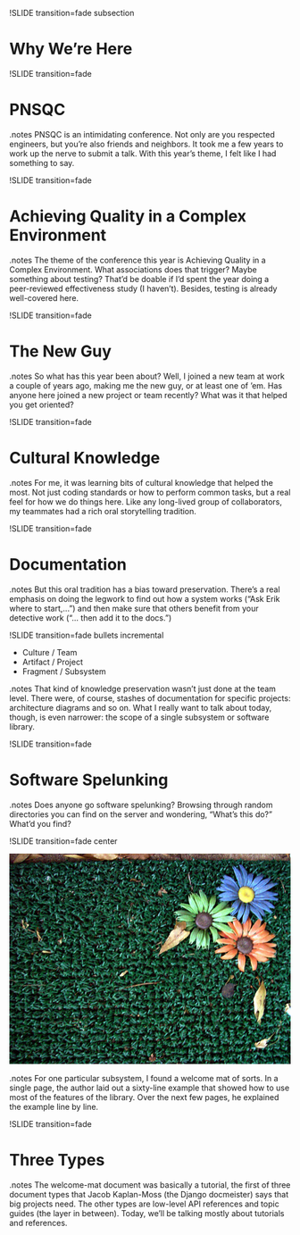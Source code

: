 !SLIDE transition=fade subsection

# Why We’re Here #

!SLIDE transition=fade

# PNSQC #

.notes PNSQC is an intimidating conference.  Not only are you
respected engineers, but you’re also friends and neighbors.  It took
me a few years to work up the nerve to submit a talk.  With this
year’s theme, I felt like I had something to say.

!SLIDE transition=fade

# Achieving Quality in a Complex Environment #

.notes The theme of the conference this year is Achieving Quality in a
Complex Environment.  What associations does that trigger?  Maybe
something about testing?  That’d be doable if I’d spent the year doing
a peer-reviewed effectiveness study (I haven’t).  Besides, testing is
already well-covered here.

!SLIDE transition=fade

# The New Guy #

.notes So what has this year been about?  Well, I joined a new team at
work a couple of years ago, making me the new guy, or at least one of
’em.  Has anyone here joined a new project or team recently?  What was
it that helped you get oriented?

!SLIDE transition=fade

# Cultural Knowledge #

.notes For me, it was learning bits of cultural knowledge that helped
the most.  Not just coding standards or how to perform common tasks,
but a real feel for how we do things here.  Like any long-lived group
of collaborators, my teammates had a rich oral storytelling
tradition.

!SLIDE transition=fade

# Documentation #

.notes But this oral tradition has a bias toward preservation.
There’s a real emphasis on doing the legwork to find out how a system
works (“Ask Erik where to start,...”) and then make sure that others
benefit from your detective work (“... then add it to the docs.”)

!SLIDE transition=fade bullets incremental

* Culture / Team
* Artifact / Project
* Fragment / Subsystem

.notes That kind of knowledge preservation wasn’t just done at the
team level.  There were, of course, stashes of documentation for
specific projects: architecture diagrams and so on.  What I really
want to talk about today, though, is even narrower: the scope of a
single subsystem or software library.

!SLIDE transition=fade

# Software Spelunking #

.notes Does anyone go software spelunking?  Browsing through random
directories you can find on the server and wondering, “What’s this
do?”  What’d you find?

!SLIDE transition=fade center

![Welcome](welcome.jpg)

.notes For one particular subsystem, I found a welcome mat of sorts.
In a single page, the author laid out a sixty-line example that showed
how to use most of the features of the library.  Over the next few
pages, he explained the example line by line.

!SLIDE transition=fade

# Three Types #

.notes The welcome-mat document was basically a tutorial, the first of
three document types that Jacob Kaplan-Moss (the Django docmeister)
says that big projects need.  The other types are low-level API
references and topic guides (the layer in between).  Today, we’ll be
talking mostly about tutorials and references.
